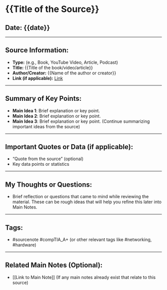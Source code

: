 # {{Title of the Source}}

## Date: {{date}}

---

## Source Information:
- **Type:** (e.g., Book, YouTube Video, Article, Podcast)
- **Title:** {{Title of the book/video/article}}
- **Author/Creator:** {{Name of the author or creator}}
- **Link (if applicable):** [Link](url)

---

## Summary of Key Points:
- **Main Idea 1**: Brief explanation or key point.
- **Main Idea 2**: Brief explanation or key point.
- **Main Idea 3**: Brief explanation or key point.
(Continue summarizing important ideas from the source)

---

## Important Quotes or Data (if applicable):
- “Quote from the source” (optional)
- Key data points or statistics

---

## My Thoughts or Questions:
- Brief reflection or questions that came to mind while reviewing the material. These can be rough ideas that will help you refine this later into Main Notes.

---

## Tags:
- #sourcenote #compTIA_A+ (or other relevant tags like #networking, #hardware)

---

## Related Main Notes (Optional):
- [[Link to Main Note]] (If any main notes already exist that relate to this source)
